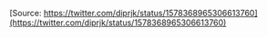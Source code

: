 [Source: https://twitter.com/diprjk/status/1578368965306613760](https://twitter.com/diprjk/status/1578368965306613760)